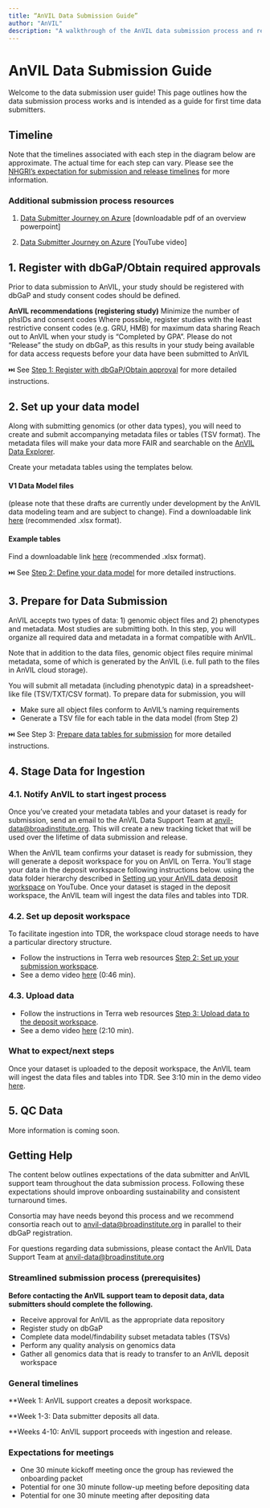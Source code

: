 ```yaml
---
title: “AnVIL Data Submission Guide”
author: "AnVIL"
description: "A walkthrough of the AnVIL data submission process and requirements."
---
```


# AnVIL Data Submission Guide

<hero>

Welcome to the data submission user guide!  This page outlines how the data submission process works and is intended as a guide for first time data submitters.

</hero>

## Timeline

Note that the timelines associated with each step in the diagram below are approximate.  The actual time for each step can vary.  Please see the [NHGRI’s expectation for submission and release timelines](https://www.genome.gov/about-nhgri/Policies-Guidance/Data-Sharing-Policies-and-Expectations#timeline) for more information.

### Additional submission process resources

1. [Data Submitter Journey on Azure](https://drive.google.com/file/d/1SKie8-4k1wzzlcm52iyJFYLPmuOv6U8g/view) [downloadable pdf of an overview powerpoint]

2. [Data Submitter Journey on Azure](https://youtu.be/3T8aKy0zqH4?si=c6Ea05quEnGqwC8y)  [YouTube video]

## 1. Register with dbGaP/Obtain required approvals

Prior to data submission to AnVIL, your study should be registered with dbGaP and study consent codes should be defined.

**AnVIL recommendations (registering study)**
Minimize the number of phsIDs and consent codes
Where possible, register studies with the least restrictive consent codes (e.g. GRU, HMB) for maximum data sharing
Reach out to AnVIL when your study is “Completed by GPA”.
Please do not “Release” the study on dbGaP, as this results in your study being available for data access requests before your data have been submitted to AnVIL

⏭️ See [Step 1: Register with dbGaP/Obtain approval](https://anvilproject.org/learn/data-submitters/submission-guide/data-approval-process) for more detailed instructions. 

## 2. Set up your data model

Along with submitting genomics (or other data types), you will need to create and submit accompanying metadata files or tables (TSV format).  The metadata files will make your data more FAIR and searchable on the [AnVIL Data Explorer](https://explore.anvilproject.org/datasets).  

Create your metadata tables using the templates below. 

#### V1 Data Model files 

(please note that these drafts are currently under development by the AnVIL data modeling team and are subject to change). Find a downloadable link [here](https://docs.google.com/spreadsheets/d/16gik9Y1mWqOo6DAlFu1ygFGb3XVgTzOz/edit#gid=1482408180) (recommended .xlsx format).

#### Example tables 

Find a downloadable link [here](https://docs.google.com/spreadsheets/d/1XCTakFlc3N8zrDHav4AKuUaU68DwNFtrRoYP8fCrL4k/edit#gid=2080504935) (recommended .xlsx format).

⏭️ See [Step 2: Define your data model](https://anvilproject.org/learn/data-submitters/submission-guide/set-up-a-data-model) for more detailed instructions. 

## 3. Prepare for Data Submission

AnVIL accepts two types of data: 1) genomic object files and 2) phenotypes and metadata. Most studies are submitting both. In this step, you will organize all required data and metadata in a format compatible with AnVIL.

Note that in addition to the data files, genomic object files require minimal metadata, some of which is generated by the AnVIL (i.e. full path to the files in AnVIL cloud storage).

You will submit all metadata (including phenotypic data) in a spreadsheet-like file (TSV/TXT/CSV format). To prepare data for submission, you will

- Make sure all object files conform to AnVIL’s naming requirements
- Generate a TSV file for each table in the data model (from Step 2)

⏭️ See Step 3: [Prepare data tables for submission](https://anvilproject.org/learn/data-submitters/submission-guide/prepare-for-submission) for more detailed instructions. 

## 4. Stage Data for Ingestion

### 4.1. Notify AnVIL to start ingest process
Once you’ve created your metadata tables and your dataset is ready for submission, send an email to the AnVIL Data Support Team at [anvil-data@broadinstitute.org](mailto:anvil-data@broadinstitute.org).  This will create a new tracking ticket that will be used over the lifetime of data submission and release. 

When the AnVIL team confirms your dataset is ready for submission, they will generate a deposit workspace for you on AnVIL on Terra.  You’ll stage your data in the deposit workspace  following instructions below. using the data folder hierarchy described in [Setting up your AnVIL data deposit workspace](https://youtu.be/uUcanwjlIzA?si=yY5klWWREdCYyGml) on YouTube.  Once your dataset is staged in the deposit workspace, the AnVIL team will ingest the data files and tables into TDR.

### 4.2. Set up deposit workspace

To facilitate ingestion into TDR, the workspace cloud storage needs to have a particular directory structure. 

- Follow the instructions in Terra web resources [Step 2: Set up your submission workspace](https://support.terra.bio/hc/en-us/articles/20227904029083-Terra-on-Azure-AnVIL-data-submitter-s-guide#h_01HEQSB0F99SN957E2S0AB13G0).  
- See a demo video [here](https://youtu.be/uUcanwjlIzA?si=YxGG8L-oJtDN9P4s) (0:46 min).

### 4.3. Upload data 

- Follow the instructions in Terra web resources [Step 3: Upload data to the deposit workspace](https://support.terra.bio/hc/en-us/articles/20227904029083-Terra-on-Azure-AnVIL-data-submitter-s-guide#h_01HEQT6P4G8DTYE4Q4J33WJXDW).  
- See a demo video [here](https://youtu.be/uUcanwjlIzA?si=YxGG8L-oJtDN9P4s) (2:10 min).

### What to expect/next steps

Once your dataset is uploaded to the deposit workspace, the AnVIL team will ingest the data files and tables into TDR. See 3:10 min in the demo video [here](https://youtu.be/uUcanwjlIzA?si=YxGG8L-oJtDN9P4s). 

## 5. QC Data

More information is coming soon.

## Getting Help

The content below outlines expectations of the data submitter and AnVIL support team throughout the data submission process.  Following these expectations should improve onboarding sustainability and consistent turnaround times.

Consortia may have needs beyond this process and we recommend consortia reach out to [anvil-data@broadinstitute.org](sendto:anvil-data@broadinstitute.org) in parallel to their dbGaP registration.

For questions regarding data submissions, please contact the AnVIL Data Support Team at [anvil-data@broadinstitute.org](sendto:anvil-data@broadinstitute.org)

### Streamlined submission process (prerequisites)

**Before contacting the AnVIL support team to deposit data, data submitters should complete the following.**
- Receive approval for AnVIL as the appropriate data repository
- Register study on dbGaP
- Complete data model/findability subset metadata tables (TSVs)
- Perform any quality analysis on genomics data
- Gather all genomics data that is ready to transfer to an AnVIL deposit workspace 

### General timelines

**Week 1: AnVIL support creates a deposit workspace.

**Week 1-3: Data submitter deposits all data.

**Weeks 4-10: AnVIL support proceeds with ingestion and release.

### Expectations for meetings

- One 30 minute kickoff meeting once the group has reviewed the onboarding packet
- Potential for one 30 minute follow-up meeting before depositing data
- Potential for one 30 minute meeting after depositing data
